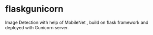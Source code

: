 # flaskgunicorn
 Image Detection with help of MobileNet , build on flask framework and deployed with Gunicorn server.
